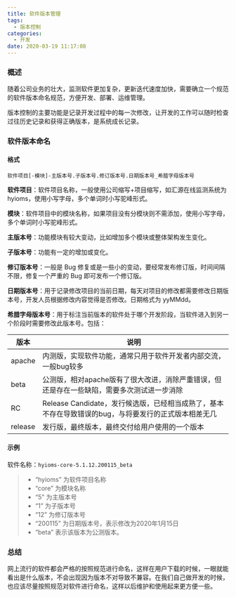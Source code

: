 ```yaml
---
title: 软件版本管理
tags:
  - 版本控制
categories:
  - 开发
date: 2020-03-19 11:17:08
---
```


### 概述

随着公司业务的壮大，监测软件更加复杂，更新迭代速度加快，需要确立一个规范的软件版本命名规范，方便开发、部署、运维管理。

版本控制的主要功能是记录开发过程中的每一次修改，让开发的工作可以随时检查过往历史记录和获得正确版本，是系统成长记录。



<!-- more -->



### 软件版本命名

#### 格式

```
软件项目[-模块]-主版本号.子版本号.修订版本号.日期版本号_希腊字母版本号
```

**软件项目**：软件项目名称，一般使用公司缩写+项目缩写，如汇源在线监测系统为 hyioms，使用小写字母，多个单词时小写驼峰形式。

**模块**：软件项目中的模块名称，如果项目没有分模块则不需添加，使用小写字母，多个单词时小写驼峰形式。

**主版本号**：功能模块有较大变动，比如增加多个模块或整体架构发生变化。

**子版本号**：功能有一定的增加或变化。

**修订版本号**：一般是 Bug 修复或是一些小的变动，要经常发布修订版，时间间隔不限，修复一个严重的 Bug 即可发布一个修订版。

**日期版本号**：用于记录修改项目的当前日期，每天对项目的修改都需要修改日期版本号，开发人员根据修改内容觉得是否修改。日期格式为 yyMMdd。

**希腊字母版本号**：用于标注当前版本的软件处于哪个开发阶段，当软件进入到另一个阶段时需要修改此版本号。包括：

| 版本    | 说明 |
| ------- | ------------------------------------------------------------ |
| apache  | 内测版，实现软件功能，通常只用于软件开发者内部交流，一般bug较多 |
| beta    | 公测版，相对apache版有了很大改进，消除严重错误，但还是存在一些缺陷，需要多次测试进一步消除 |
| RC      | Release  Candidate，发行候选版，已经相当成熟了，基本不存在导致错误的bug，与将要发行的正式版本相差无几 |
| release | 发行版，最终版本，最终交付给用户使用的一个版本               |



#### 示例

软件名称：`hyioms-core-5.1.12.200115_beta` 

> - “hyioms” 为软件项目名称
> - “core” 为模块名称
> - “5” 为主版本号
> - “1” 为子版本号
> - “12” 为修订版本号
> - “200115” 为日期版本号，表示修改为2020年1月15日
> - “beta” 表示该版本为公测版本。



### 总结

网上流行的软件都会严格的按照规范进行命名，这样在用户下载的时候，一眼就能看出是什么版本，不会出现因为版本不对导致不兼容。在我们自己做开发的时候，也应该尽量按照规范对软件进行命名，这样以后维护和使用起来更方便一些。